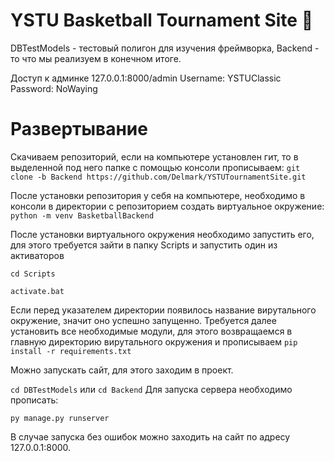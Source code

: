 # YSTU Basketball Tournament Site :basketball:

DBTestModels - тестовый полигон для изучения фреймворка, Backend - то что мы реализуем в конечном итоге. 

Доступ к админке 127.0.0.1:8000/admin
Username: YSTUClassic
Password: NoWaying

# Развертывание
Скачиваем репозиторий, если на компьютере установлен гит, то в выделенной под него папке с помощью консоли прописываем:
```git clone -b Backend https://github.com/Delmark/YSTUTournamentSite.git```  

После установки репозитория у себя на компьютере, необходимо в консоли в директории с репозиторием создать виртуальное окружение:
```python -m venv BasketballBackend``` 

После установки виртуального окружения необходимо запустить его, для этого требуется зайти в папку Scripts и запустить один из активаторов
 
```cd Scripts``` 

```activate.bat```
 
Если перед указателем директории появилось название вирутального окружение, значит оно успешно запущенно.
Требуется далее установить все необходимые модули, для этого возвращаемся в главную директорию вирутального окружения и прописываем ```pip install -r requirements.txt```
 
Можно запускать сайт, для этого заходим в проект.  

```cd DBTestModels``` или ```cd Backend```
Для запуска сервера необходимо прописать:  

```py manage.py runserver```
 
В случае запуска без ошибок можно заходить на сайт по адресу 127.0.0.1:8000.
